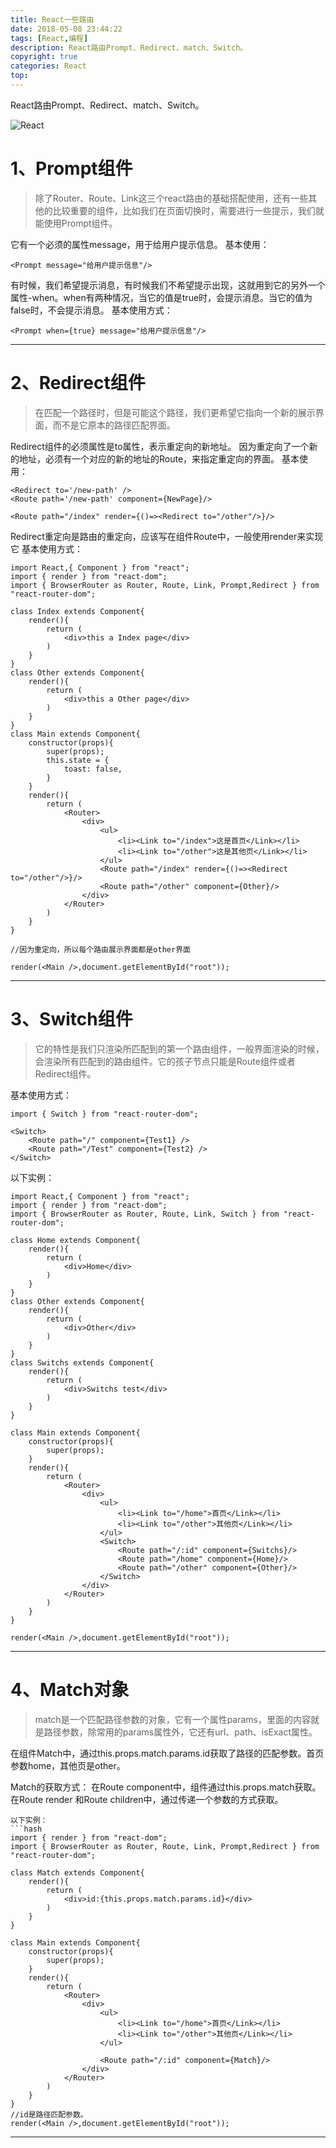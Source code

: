 ```yaml
---
title: React一些路由
date: 2018-05-08 23:44:22
tags: [React,编程]
description: React路由Prompt、Redirect、match、Switch。
copyright: true
categories: React
top:
---
```

React路由Prompt、Redirect、match、Switch。

![React](https://raw.githubusercontent.com/Duanruilong/phone_drl/master/image/blog/react_d.png)

<!--more-->
# 1、Prompt组件 
> 除了Router、Route、Link这三个react路由的基础搭配使用，还有一些其他的比较重要的组件，比如我们在页面切换时，需要进行一些提示，我们就能使用Prompt组件。

它有一个必须的属性message，用于给用户提示信息。 
基本使用：
```hash
<Prompt message="给用户提示信息"/>
```
有时候，我们希望提示消息，有时候我们不希望提示出现，这就用到它的另外一个属性-when。when有两种情况，当它的值是true时，会提示消息。当它的值为false时，不会提示消息。 
基本使用方式：
```hash
<Prompt when={true} message="给用户提示信息"/>
```
***
# 2、Redirect组件 
> 在匹配一个路径时，但是可能这个路径，我们更希望它指向一个新的展示界面，而不是它原本的路径匹配界面。

Redirect组件的必须属性是to属性，表示重定向的新地址。 因为重定向了一个新的地址，必须有一个对应的新的地址的Route，来指定重定向的界面。
基本使用：
```hash
<Redirect to='/new-path' />
<Route path='/new-path' component={NewPage}/>
```
```hash
<Route path="/index" render={()=><Redirect to="/other"/>}/>
```
Redirect重定向是路由的重定向，应该写在组件Route中，一般使用render来实现它 
基本使用方式：
```hash
import React,{ Component } from "react";
import { render } from "react-dom";
import { BrowserRouter as Router, Route, Link, Prompt,Redirect } from "react-router-dom";

class Index extends Component{
    render(){
        return (
            <div>this a Index page</div>
        )
    }
}
class Other extends Component{
    render(){
        return (
            <div>this a Other page</div>
        )
    }
}
class Main extends Component{
    constructor(props){
        super(props);
        this.state = {
            toast: false,
        }
    }
    render(){
        return (
            <Router>
                <div>
                    <ul>
                        <li><Link to="/index">这是首页</Link></li>
                        <li><Link to="/other">这是其他页</Link></li>
                    </ul>
                    <Route path="/index" render={()=><Redirect to="/other"/>}/>
                    <Route path="/other" component={Other}/>
                </div>
            </Router>
        )
    }
}

//因为重定向，所以每个路由展示界面都是other界面

render(<Main />,document.getElementById("root"));
```
***
# 3、Switch组件
> 它的特性是我们只渲染所匹配到的第一个路由组件，一般界面渲染的时候，会渲染所有匹配到的路由组件。它的孩子节点只能是Route组件或者Redirect组件。

基本使用方式：
```hash
import { Switch } from "react-router-dom";

<Switch>
    <Route path="/" component={Test1} />
    <Route path="/Test" component={Test2} />
</Switch>
```
以下实例：
```hash
import React,{ Component } from "react";
import { render } from "react-dom";
import { BrowserRouter as Router, Route, Link, Switch } from "react-router-dom";

class Home extends Component{
    render(){
        return (
            <div>Home</div>
        )
    }
}
class Other extends Component{
    render(){
        return (
            <div>Other</div>
        )
    }
}
class Switchs extends Component{
    render(){
        return (
            <div>Switchs test</div>
        )
    }
}

class Main extends Component{
    constructor(props){
        super(props);
    }
    render(){
        return (
            <Router>
                <div>
                    <ul>
                        <li><Link to="/home">首页</Link></li>
                        <li><Link to="/other">其他页</Link></li>
                    </ul>
                    <Switch>
                        <Route path="/:id" component={Switchs}/>
                        <Route path="/home" component={Home}/>
                        <Route path="/other" component={Other}/>
                    </Switch>
                </div>
            </Router>
        )
    }
}

render(<Main />,document.getElementById("root"));
```
***
# 4、Match对象
> match是一个匹配路径参数的对象，它有一个属性params，里面的内容就是路径参数，除常用的params属性外，它还有url、path、isExact属性。

在组件Match中，通过this.props.match.params.id获取了路径的匹配参数。首页参数home，其他页是other。

Match的获取方式： 
在Route component中，组件通过this.props.match获取。 
在Route render 和Route children中，通过传递一个参数的方式获取。
```
以下实例：
```hash
import { render } from "react-dom";
import { BrowserRouter as Router, Route, Link, Prompt,Redirect } from "react-router-dom";

class Match extends Component{
    render(){
        return (
            <div>id:{this.props.match.params.id}</div>
        )
    }
}

class Main extends Component{
    constructor(props){
        super(props);
    }
    render(){
        return (
            <Router>
                <div>
                    <ul>
                        <li><Link to="/home">首页</Link></li>
                        <li><Link to="/other">其他页</Link></li>
                    </ul>

                    <Route path="/:id" component={Match}/>
                </div>
            </Router>
        )
    }
}
//id是路径匹配参数。
render(<Main />,document.getElementById("root"));
```
***